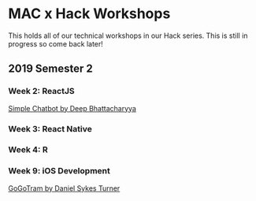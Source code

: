 # MAC x Hack  Workshops
This holds all of our technical workshops in our Hack series. This is still in progress so come back later!

## 2019 Semester 2

### Week 2: ReactJS
[Simple Chatbot by Deep Bhattacharyya](https://github.com/DeeplyDiligent/mac-workshop-simple-chatbot)

### Week 3: React Native

### Week 4: R

### Week 9: iOS Development
[GoGoTram by Daniel Sykes Turner](https://github.com/dsykesturner/GoGoTram-iOS)



